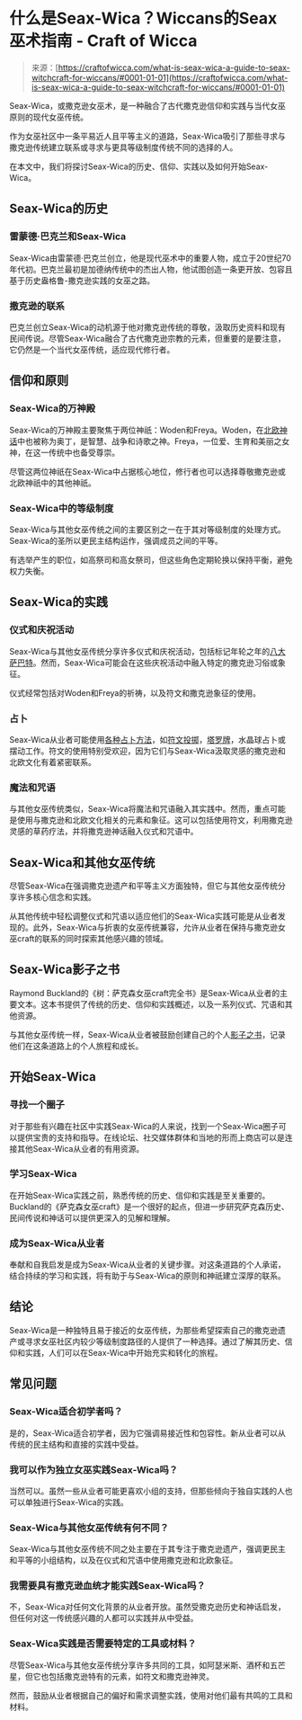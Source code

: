 <!--yml

类别：未分类

日期：2024-06-12 18:10:53

-->

# 什么是Seax-Wica？Wiccans的Seax巫术指南 - Craft of Wicca

> 来源：[https://craftofwicca.com/what-is-seax-wica-a-guide-to-seax-witchcraft-for-wiccans/#0001-01-01](https://craftofwicca.com/what-is-seax-wica-a-guide-to-seax-witchcraft-for-wiccans/#0001-01-01)

Seax-Wica，或撒克逊女巫术，是一种融合了古代撒克逊信仰和实践与当代女巫原则的现代女巫传统。

作为女巫社区中一条平易近人且平等主义的道路，Seax-Wica吸引了那些寻求与撒克逊传统建立联系或寻求与更具等级制度传统不同的选择的人。

在本文中，我们将探讨Seax-Wica的历史、信仰、实践以及如何开始Seax-Wica。

## Seax-Wica的历史

### 雷蒙德·巴克兰和Seax-Wica

Seax-Wica由雷蒙德·巴克兰创立，他是现代巫术中的重要人物，成立于20世纪70年代初。巴克兰最初是加德纳传统中的杰出人物，他试图创造一条更开放、包容且基于历史盎格鲁-撒克逊实践的女巫之路。

### 撒克逊的联系

巴克兰创立Seax-Wica的动机源于他对撒克逊传统的尊敬，汲取历史资料和现有民间传说。尽管Seax-Wica融合了古代撒克逊宗教的元素，但重要的是要注意，它仍然是一个当代女巫传统，适应现代修行者。

## 信仰和原则

### Seax-Wica的万神殿

Seax-Wica的万神殿主要聚焦于两位神祇：Woden和Freya。Woden，在[北欧神话](https://craftofwicca.com/flavors-of-wicca-what-is-a-norse-wiccan/)中也被称为奥丁，是智慧、战争和诗歌之神。Freya，一位爱、生育和美丽之女神，在这一传统中也备受尊崇。

尽管这两位神祇在Seax-Wica中占据核心地位，修行者也可以选择尊敬撒克逊或北欧神祇中的其他神祇。

### Seax-Wica中的等级制度

Seax-Wica与其他女巫传统之间的主要区别之一在于其对等级制度的处理方式。Seax-Wica的圣所以更民主结构运作，强调成员之间的平等。

有选举产生的职位，如高祭司和高女祭司，但这些角色定期轮换以保持平衡，避免权力失衡。

## Seax-Wica的实践

### 仪式和庆祝活动

Seax-Wica与其他女巫传统分享许多仪式和庆祝活动，包括标记年轮之年的[八大萨巴特](https://craftofwicca.com/wiccan-holidays-wheel-of-the-year-explained/)。然而，Seax-Wica可能会在这些庆祝活动中融入特定的撒克逊习俗或象征。

仪式经常包括对Woden和Freya的祈祷，以及符文和撒克逊象征的使用。

### 占卜

Seax-Wica从业者可能使用[各种占卜方法](https://craftofwicca.com/a-complete-overview-of-wiccan-divination-techniques/)，如[符文投掷](https://craftofwicca.com/lithomancy-full-beginners-guide-to-casting-stones-with-free-chart/)，[塔罗牌](https://craftofwicca.com/incorporate-tarot-into-your-wiccan-practice/)，水晶球占卜或摆动工作。符文的使用特别受欢迎，因为它们与Seax-Wica汲取灵感的撒克逊和北欧文化有着紧密联系。

### 魔法和咒语

与其他女巫传统类似，Seax-Wica将魔法和咒语融入其实践中。然而，重点可能是使用与撒克逊和北欧文化相关的元素和象征。这可以包括使用符文，利用撒克逊灵感的草药疗法，并将撒克逊神话融入仪式和咒语中。

## Seax-Wica和其他女巫传统

尽管Seax-Wica在强调撒克逊遗产和平等主义方面独特，但它与其他女巫传统分享许多核心信念和实践。

从其他传统中轻松调整仪式和咒语以适应他们的Seax-Wica实践可能是从业者发现的。此外，Seax-Wica与折衷的女巫传统兼容，允许从业者在保持与撒克逊女巫craft的联系的同时探索其他感兴趣的领域。

## Seax-Wica影子之书

Raymond Buckland的《树：萨克森女巫craft完全书》是Seax-Wica从业者的主要文本。这本书提供了传统的历史、信仰和实践概述，以及一系列仪式、咒语和其他资源。

与其他女巫传统一样，Seax-Wica从业者被鼓励创建自己的个人[影子之书](https://craftofwicca.com/how-to-make-your-own-wiccan-book-of-shadows-for-free/)，记录他们在这条道路上的个人旅程和成长。

## 开始Seax-Wica

### 寻找一个圈子

对于那些有兴趣在社区中实践Seax-Wica的人来说，找到一个Seax-Wica圈子可以提供宝贵的支持和指导。在线论坛、社交媒体群体和当地的形而上商店可以是连接其他Seax-Wica从业者的有用资源。

### 学习Seax-Wica

在开始Seax-Wica实践之前，熟悉传统的历史、信仰和实践是至关重要的。Buckland的《萨克森女巫craft》是一个很好的起点，但进一步研究萨克森历史、民间传说和神话可以提供更深入的见解和理解。

### 成为Seax-Wica从业者

奉献和自我启发是成为Seax-Wica从业者的关键步骤。对这条道路的个人承诺，结合持续的学习和实践，将有助于与Seax-Wica的原则和神祇建立深厚的联系。

## 结论

Seax-Wica是一种独特且易于接近的女巫传统，为那些希望探索自己的撒克逊遗产或寻求女巫社区内较少等级制度路径的人提供了一种选择。通过了解其历史、信仰和实践，人们可以在Seax-Wica中开始充实和转化的旅程。

## 常见问题

### Seax-Wica适合初学者吗？

是的，Seax-Wica适合初学者，因为它强调易接近性和包容性。新从业者可以从传统的民主结构和直接的实践中受益。

### 我可以作为独立女巫实践Seax-Wica吗？

当然可以。虽然一些从业者可能更喜欢小组的支持，但那些倾向于独自实践的人也可以单独进行Seax-Wica的实践。

### Seax-Wica与其他女巫传统有何不同？

Seax-Wica与其他女巫传统不同之处主要在于其专注于撒克逊遗产，强调更民主和平等的小组结构，以及在仪式和咒语中使用撒克逊和北欧象征。

### 我需要具有撒克逊血统才能实践Seax-Wica吗？

不，Seax-Wica对任何文化背景的从业者开放。虽然受撒克逊历史和神话启发，但任何对这一传统感兴趣的人都可以实践并从中受益。

### Seax-Wica实践是否需要特定的工具或材料？

尽管Seax-Wica与其他女巫传统分享许多共同的工具，如阿瑟米斯、酒杯和五芒星，但它也包括撒克逊特有的元素，如符文和撒克逊神灵。

然而，鼓励从业者根据自己的偏好和需求调整实践，使用对他们最有共鸣的工具和材料。
